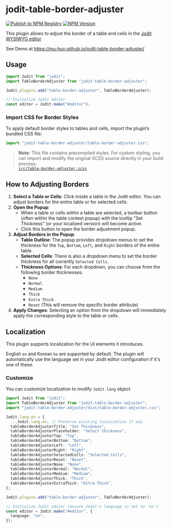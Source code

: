# jodit-table-border-adjuster

[![Publish to NPM Registry](https://github.com/mu-hun/jodit-table-border-adjuster/actions/workflows/cd.yml/badge.svg)](https://github.com/mu-hun/jodit-table-border-adjuster/actions/workflows/cd.yml) [![NPM Version](https://img.shields.io/npm/v/jodit-table-border-adjuster)](https://www.npmjs.com/package/jodit-table-border-adjuster)

This plugin allows to adjust the border of a table and cells in the [Jodit WYSIWYG editor](https://xdsoft.net/jodit/)

See Demo at https://mu-hun.github.io/jodit-table-border-adjuster/

## Usage

```typescript
import Jodit from "jodit";
import TableBorderAdjuster from "jodit-table-border-adjuster";

Jodit.plugins.add("table-border-adjuster", TableBorderAdjuster);

// Initialize Jodit editor
const editor = Jodit.make("#editor");
```

### Import CSS for Border Styles

To apply default border styles to tables and cells, import the plugin’s bundled CSS file:

```typescript
import "jodit-table-border-adjuster/table-border-adjuster.css";
```

> **Note:** This file contains precompiled styles. For custom styling, you can import and modify the original SCSS source directly in your build process:  
> [`src/table-border-adjuster.scss`](https://github.com/mu-hun/jodit-table-border-adjuster/blob/main/src/table-border-adjuster.scss)

## How to Adjusting Borders

1.  **Select a Table or Cells**: Click inside a table in the Jodit editor. You can adjust borders for the entire table or for selected cells.
2.  **Open the Popup**:
    - When a table or cells within a table are selected, a toolbar button (often within the table context popup) with the tooltip "Set Thickness" (or your localized version) will become active.
    - Click this button to open the border adjustment popup.
3.  **Adjust Borders in the Popup**:
    - **Table Outline**: The popup provides dropdown menus to set the thickness for the `Top`, `Bottom`, `Left`, and `Right` borders of the entire table.
    - **Selected Cells**: There is also a dropdown menu to set the border thickness for all currently `Selected Cells`.
    - **Thickness Options**: For each dropdown, you can choose from the following border thicknesses:
      - `None`
      - `Normal`
      - `Medium`
      - `Thick`
      - `Extra Thick`
      - `Reset` (This will remove the specific border attribute)
4.  **Apply Changes**: Selecting an option from the dropdown will immediately apply the corresponding style to the table or cells.

## Localization

This plugin supports localization for the UI elements it introduces.

English `en` and Korean `ko` are supported by default. The plugin will automatically use the language set in your Jodit editor configuration if it's one of these.

### Customize

You can customize localization to modify `Jodit.lang` object.

```typescript
import Jodit from "jodit";
import TableBorderAdjuster from "jodit-table-border-adjuster";
import "jodit-table-border-adjuster/dist/table-border-adjuster.css";

Jodit.lang.en = {
  ...Jodit.lang.en, // Preserve existing localization if any
  tableBorderAdjusterTitle: "Set Thickness",
  tableBorderAdjusterPlaceholder: "Select thickness",
  tableBorderAdjusterTop: "Top",
  tableBorderAdjusterBottom: "Bottom",
  tableBorderAdjusterLeft: "Left",
  tableBorderAdjusterRight: "Right",
  tableBorderAdjusterSelectedCells: "Selected Cells",
  tableBorderAdjusterReset: "Reset",
  tableBorderAdjusterNone: "None",
  tableBorderAdjusterNormal: "Normal",
  tableBorderAdjusterMedium: "Medium",
  tableBorderAdjusterThick: "Thick",
  tableBorderAdjusterExtraThick: "Extra Thick",
};

Jodit.plugins.add("table-border-adjuster", TableBorderAdjuster);

// Initialize Jodit editor (ensure Jodit's language is set to 'en')
const editor = Jodit.make("#editor", {
  language: "en",
});
```
